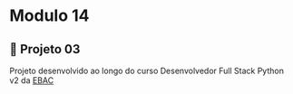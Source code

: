 # Modulo 14

## 🚀 Projeto 03
Projeto desenvolvido ao longo do curso Desenvolvedor Full Stack Python v2 da [EBAC](https://ebac.art.br)
